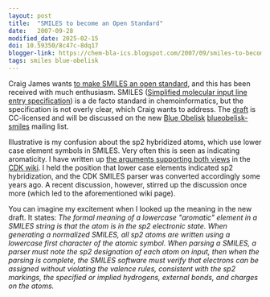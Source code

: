 ```yaml
---
layout: post
title:  "SMILES to become an Open Standard"
date:   2007-09-28
modified_date: 2025-02-15
doi: 10.59350/8c47c-8dq17
blogger-link: https://chem-bla-ics.blogspot.com/2007/09/smiles-to-become-open-standard.html
tags: smiles blue-obelisk
---
```


Craig James wants [to make SMILES an open standard](http://sourceforge.net/mailarchive/forum.php?thread_name=46FA7584.9080902%40emolecules.com&forum_name=blueobelisk-discuss),
and this has been received with much enthusiasm. SMILES ([Simplified molecular input line entry specification](http://en.wikipedia.org/wiki/SMILES))
is a de facto standard in chemoinformatics, but the specification is not overly clear, which Craig wants to address. The
[draft](http://blueobelisk.svn.sf.net/svnroot/blueobelisk/smiles-spec/trunk/smiles_spec.html) is CC-licensed and will be discussed on the new
[Blue Obelisk](http://www.blueobelisk.org/) [blueobelisk-smiles](http://sourceforge.net/mailarchive/forum.php?forum_name=blueobelisk-smiles)
mailing list.

Illustrative is my confusion about the sp2 hybridized atoms, which use lower case element symbols in SMILES. Very often this is seen as
indicating aromaticity. I have written up [the arguments supporting both views](http://wiki.cubic.uni-koeln.de/cdkwiki/doku.php?id=smiles_aromaticity)
in the [CDK wiki](http://wiki.cubic.uni-koeln.de/cdkwiki/doku.php?id=start). I held the position that lower case elements indicated
sp2 hybridization, and the CDK SMILES parser was converted accordingly some years ago. A recent discussion, however, stirred up the
discussion once more (which led to the aforementioned wiki page).

You can imagine my excitement when I looked up the meaning in the new draft. It states: *The formal meaning of a lowercase "aromatic"
element in a SMILES string is that the atom is in the sp2 electronic state. When generating a normalized SMILES, all sp2 atoms are
written using a lowercase first character of the atomic symbol. When parsing a SMILES, a parser must note the sp2 designation of each
atom on input, then when the parsing is complete, the SMILES software must verify that electrons can be assigned without violating the
valence rules, consistent with the sp2 markings, the specified or implied hydrogens, external bonds, and charges on the atoms.*
